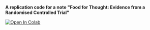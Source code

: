 **A replication code for a note "Food for Thought: Evidence from a Randomised Controlled Trial"**

<a target="_blank" href="https://colab.research.google.com/github/boltikpravyi/rct_hw/blob/main/RCT_Interactive_Notebook.ipynb">
  <img src="https://colab.research.google.com/assets/colab-badge.svg" alt="Open In Colab"/>
</a>
